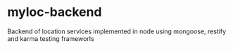 # myloc-backend

Backend of location services implemented in node using mongoose, restify and karma testing frameworls
